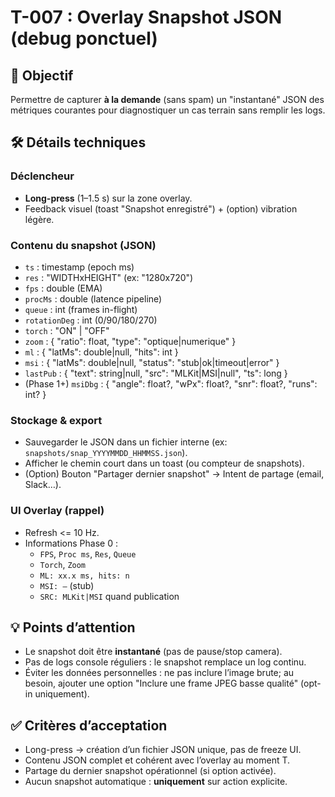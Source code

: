 # T-007 : Overlay Snapshot JSON (debug ponctuel)

## 🎯 Objectif
Permettre de capturer **à la demande** (sans spam) un "instantané" JSON des métriques courantes
pour diagnostiquer un cas terrain sans remplir les logs.

## 🛠 Détails techniques

### Déclencheur
- **Long-press** (1–1.5 s) sur la zone overlay.
- Feedback visuel (toast "Snapshot enregistré") + (option) vibration légère.

### Contenu du snapshot (JSON)
- `ts`          : timestamp (epoch ms)
- `res`         : "WIDTHxHEIGHT" (ex: "1280x720")
- `fps`         : double (EMA)
- `procMs`      : double (latence pipeline)
- `queue`       : int (frames in-flight)
- `rotationDeg` : int (0/90/180/270)
- `torch`       : "ON" | "OFF"
- `zoom`        : { "ratio": float, "type": "optique|numerique" }
- `ml`          : { "latMs": double|null, "hits": int }
- `msi`         : { "latMs": double|null, "status": "stub|ok|timeout|error" }
- `lastPub`     : { "text": string|null, "src": "MLKit|MSI|null", "ts": long }
- (Phase 1+) `msiDbg` : { "angle": float?, "wPx": float?, "snr": float?, "runs": int? }

### Stockage & export
- Sauvegarder le JSON dans un fichier interne (ex: `snapshots/snap_YYYYMMDD_HHMMSS.json`).
- Afficher le chemin court dans un toast (ou compteur de snapshots).
- (Option) Bouton "Partager dernier snapshot" → Intent de partage (email, Slack…).

### UI Overlay (rappel)
- Refresh <= 10 Hz.
- Informations Phase 0 :
  - `FPS`, `Proc ms`, `Res`, `Queue`
  - `Torch`, `Zoom`
  - `ML: xx.x ms, hits: n`
  - `MSI: —` (stub)
  - `SRC: MLKit|MSI` quand publication

## 💡 Points d’attention
- Le snapshot doit être **instantané** (pas de pause/stop camera).
- Pas de logs console réguliers : le snapshot remplace un log continu.
- Éviter les données personnelles : ne pas inclure l’image brute; au besoin,
  ajouter une option "Inclure une frame JPEG basse qualité" (opt-in uniquement).

## ✅ Critères d’acceptation
- Long-press → création d’un fichier JSON unique, pas de freeze UI.
- Contenu JSON complet et cohérent avec l’overlay au moment T.
- Partage du dernier snapshot opérationnel (si option activée).
- Aucun snapshot automatique : **uniquement** sur action explicite.